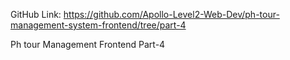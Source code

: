 GitHub Link: https://github.com/Apollo-Level2-Web-Dev/ph-tour-management-system-frontend/tree/part-4

Ph tour Management Frontend Part-4
